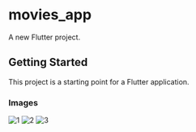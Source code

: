 # movies_app

A new Flutter project.

## Getting Started

This project is a starting point for a Flutter application.

### Images

![1](https://github.com/Tamer-Alkishawi/Movie-app/assets/108185739/760a768a-7a5f-4132-96f9-c538b982480c)
![2](https://github.com/Tamer-Alkishawi/Movie-app/assets/108185739/459be353-fb86-4ff8-9e77-83f30e687589)
![3](https://github.com/Tamer-Alkishawi/Movie-app/assets/108185739/d7e70a1b-bed2-4423-85f9-12b6afff8834)
